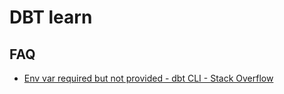 # DBT learn

## FAQ

- [Env var required but not provided - dbt CLI - Stack Overflow](https://stackoverflow.com/questions/71920945/env-var-required-but-not-provided-dbt-cli)
